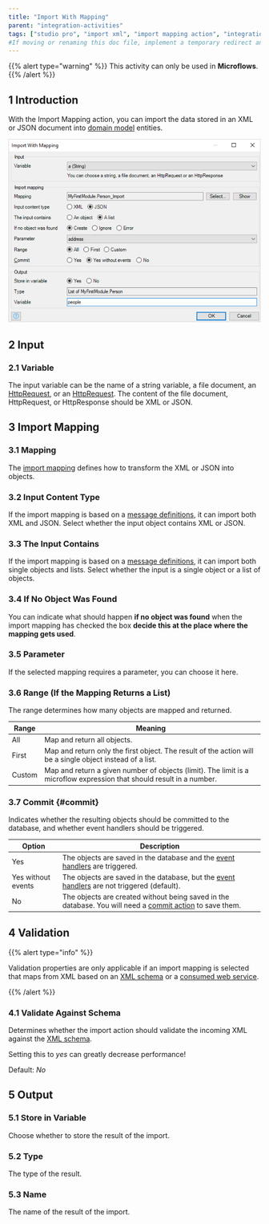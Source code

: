 ```yaml
---
title: "Import With Mapping"
parent: "integration-activities"
tags: ["studio pro", "import xml", "import mapping action", "integration activity"]
#If moving or renaming this doc file, implement a temporary redirect and let the respective team know they should update the URL in the product. See Mapping to Products for more details.
---
```


{{% alert type="warning" %}}
This activity can only be used in **Microflows**.
{{% /alert %}}


## 1 Introduction

With the Import Mapping action, you can import the data stored in an XML or JSON document into [domain model](domain-model) entities.

![](attachments/import-mapping-action/import-mapping-action.png)

## 2 Input

### 2.1 Variable

The input variable can be the name of a string variable, a file document, an [HttpRequest](http-request-and-response-entities#http-request), or an [HttpRequest](http-request-and-response-entities#http-response). The content of the file document, HttpRequest, or HttpResponse should be XML or JSON.

## 3 Import Mapping

### 3.1 Mapping

The [import mapping](import-mappings) defines how to transform the XML or JSON into objects.

### 3.2 Input Content Type

If the import mapping is based on a [message definitions](message-definitions), it can import both XML and JSON. Select whether the input object contains XML or JSON.

### 3.3 The Input Contains

If the import mapping is based on a [message definitions](message-definitions), it can import both single objects and lists. Select whether the input is a single object or a list of objects.

### 3.4 If No Object Was Found

You can indicate what should happen **if no object was found** when the import mapping has checked the box **decide this at the place where the mapping gets used**.

### 3.5 Parameter

If the selected mapping requires a parameter, you can choose it here.

### 3.6 Range (If the Mapping Returns a List)

The range determines how many objects are mapped and returned.

| Range | Meaning |
| --- | --- |
| All | Map and return all objects. |
| First | Map and return only the first object. The result of the action will be a single object instead of a list. |
| Custom | Map and return a given number of objects (limit). The limit is a microflow expression that should result in a number. |

### 3.7 Commit {#commit}

Indicates whether the resulting objects should be committed to the database, and whether event handlers should be triggered.

| Option | Description |
| --- | --- |
| Yes | The objects are saved in the database and the [event handlers](event-handlers) are triggered. |
| Yes without events | The objects are saved in the database, but the [event handlers](event-handlers) are not triggered (default). |
| No | The objects are created without being saved in the database. You will need a [commit action](committing-objects) to save them. |

## 4 Validation

{{% alert type="info" %}}

Validation properties are only applicable if an import mapping is selected that maps from XML based on an [XML schema](xml-schemas) or a [consumed web service](consumed-web-service).

{{% /alert %}}

### 4.1 Validate Against Schema

Determines whether the import action should validate the incoming XML against the [XML schema](xml-schemas).

Setting this to _yes_ can greatly decrease performance!

Default: *No*

## 5 Output

### 5.1 Store in Variable

Choose whether to store the result of the import.

### 5.2 Type

The type of the result.

### 5.3 Name

The name of the result of the import.

